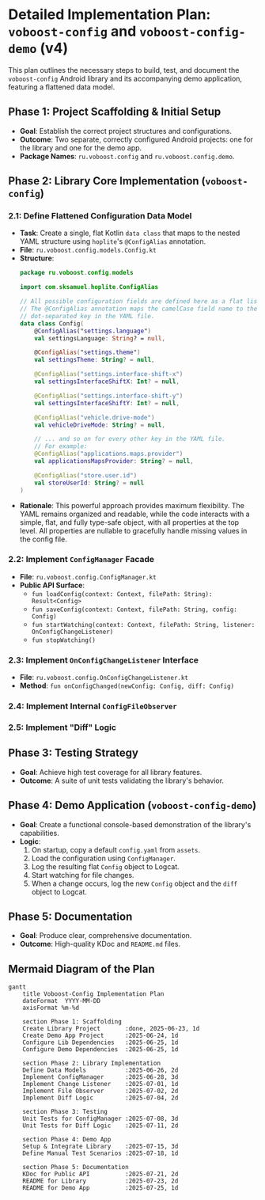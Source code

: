# Detailed Implementation Plan: `voboost-config` and `voboost-config-demo` (v4)

This plan outlines the necessary steps to build, test, and document the `voboost-config` Android library and its accompanying demo application, featuring a flattened data model.

## Phase 1: Project Scaffolding & Initial Setup

*   **Goal**: Establish the correct project structures and configurations.
*   **Outcome**: Two separate, correctly configured Android projects: one for the library and one for the demo app.
*   **Package Names**: `ru.voboost.config` and `ru.voboost.config.demo`.

## Phase 2: Library Core Implementation (`voboost-config`)

### 2.1: Define Flattened Configuration Data Model

*   **Task**: Create a single, flat Kotlin `data class` that maps to the nested YAML structure using `hoplite`'s `@ConfigAlias` annotation.
*   **File**: `ru.voboost.config.models.Config.kt`
*   **Structure**:
    ```kotlin
    package ru.voboost.config.models

    import com.sksamuel.hoplite.ConfigAlias

    // All possible configuration fields are defined here as a flat list.
    // The @ConfigAlias annotation maps the camelCase field name to the
    // dot-separated key in the YAML file.
    data class Config(
        @ConfigAlias("settings.language")
        val settingsLanguage: String? = null,

        @ConfigAlias("settings.theme")
        val settingsTheme: String? = null,

        @ConfigAlias("settings.interface-shift-x")
        val settingsInterfaceShiftX: Int? = null,

        @ConfigAlias("settings.interface-shift-y")
        val settingsInterfaceShiftY: Int? = null,

        @ConfigAlias("vehicle.drive-mode")
        val vehicleDriveMode: String? = null,

        // ... and so on for every other key in the YAML file.
        // For example:
        @ConfigAlias("applications.maps.provider")
        val applicationsMapsProvider: String? = null,

        @ConfigAlias("store.user.id")
        val storeUserId: String? = null
    )
    ```
*   **Rationale**: This powerful approach provides maximum flexibility. The YAML remains organized and readable, while the code interacts with a simple, flat, and fully type-safe object, with all properties at the top level. All properties are nullable to gracefully handle missing values in the config file.

### 2.2: Implement `ConfigManager` Facade

*   **File**: `ru.voboost.config.ConfigManager.kt`
*   **Public API Surface**:
    *   `fun loadConfig(context: Context, filePath: String): Result<Config>`
    *   `fun saveConfig(context: Context, filePath: String, config: Config)`
    *   `fun startWatching(context: Context, filePath: String, listener: OnConfigChangeListener)`
    *   `fun stopWatching()`

### 2.3: Implement `OnConfigChangeListener` Interface

*   **File**: `ru.voboost.config.OnConfigChangeListener.kt`
*   **Method**: `fun onConfigChanged(newConfig: Config, diff: Config)`

### 2.4: Implement Internal `ConfigFileObserver`
### 2.5: Implement "Diff" Logic

## Phase 3: Testing Strategy

*   **Goal**: Achieve high test coverage for all library features.
*   **Outcome**: A suite of unit tests validating the library's behavior.

## Phase 4: Demo Application (`voboost-config-demo`)

*   **Goal**: Create a functional console-based demonstration of the library's capabilities.
*   **Logic**:
    1.  On startup, copy a default `config.yaml` from `assets`.
    2.  Load the configuration using `ConfigManager`.
    3.  Log the resulting flat `Config` object to Logcat.
    4.  Start watching for file changes.
    5.  When a change occurs, log the new `Config` object and the `diff` object to Logcat.

## Phase 5: Documentation

*   **Goal**: Produce clear, comprehensive documentation.
*   **Outcome**: High-quality KDoc and `README.md` files.

## Mermaid Diagram of the Plan

```mermaid
gantt
    title Voboost-Config Implementation Plan
    dateFormat  YYYY-MM-DD
    axisFormat %m-%d

    section Phase 1: Scaffolding
    Create Library Project       :done, 2025-06-23, 1d
    Create Demo App Project      :2025-06-24, 1d
    Configure Lib Dependencies   :2025-06-25, 1d
    Configure Demo Dependencies  :2025-06-25, 1d

    section Phase 2: Library Implementation
    Define Data Models           :2025-06-26, 2d
    Implement ConfigManager      :2025-06-28, 3d
    Implement Change Listener    :2025-07-01, 1d
    Implement File Observer      :2025-07-02, 2d
    Implement Diff Logic         :2025-07-04, 2d

    section Phase 3: Testing
    Unit Tests for ConfigManager :2025-07-08, 3d
    Unit Tests for Diff Logic    :2025-07-11, 2d

    section Phase 4: Demo App
    Setup & Integrate Library    :2025-07-15, 3d
    Define Manual Test Scenarios :2025-07-18, 1d

    section Phase 5: Documentation
    KDoc for Public API          :2025-07-21, 2d
    README for Library           :2025-07-23, 2d
    README for Demo App          :2025-07-25, 1d